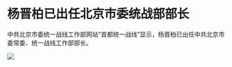 # 杨晋柏已出任北京市委统战部部长

中共北京市委统一战线工作部网站“首都统一战线”显示，杨晋柏已出任中共北京市委常委、统一战线工作部部长。

![](https://inews.gtimg.com/newsapp_bt/0/15606064100/1000)


